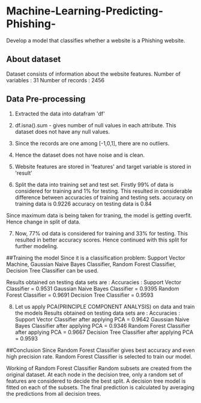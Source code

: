 # Machine-Learning-Predicting-Phishing-
Develop a model that classifies whether a website is a Phishing website.

## About dataset
Dataset consists of information about the website features.
Number of variables : 31
Number of records : 2456

## Data Pre-processing
1. Extracted the data into datafram 'df'
2. df.isna().sum - gives number of null values in each attribute.
   This dataset does not have any null values.
3. Since the records are one among [-1,0,1], there are no outliers.
4. Hence the dataset does not have noise and is clean.
5. Website features are stored in 'features' and target variable is stored in 'result'

6. Split the data into training set and test set.
 Firstly 99% of data is considered for training and 1% for testing.
 This resulted in considerable difference between accuracies of training and testing sets.
        accuracy on training data is 0.9226
        accuracy on testing data is 0.84
 
 Since maximum data is being taken for traning, the model is getting overfit.
 Hence change in split of data.
 
7. Now, 77% od data is considered for training and 33% for testing.
 This resulted in better accuracy scores.
 Hence continued with this split for further modeling.
 
##Training the model
Since it is a classification problem: Support Vector Machine, Gaussian Naive Bayes Classifier,
Random Forest Classifier, Decision Tree Classifier can be used.

 Results obtained on testing data sets are :
 Accuracies : Support Vector Classifier = 0.9531
              Gaussian Naive Bayes Classifier = 0.9395
              Random Forest Classifier = 0.9691
              Decision Tree Classifier = 0.9593
             
8. Let us apply PCA(PRINCIPLE COMPONENT ANALYSIS) on data and train the models
 Results obtained on testing data sets are :
 Accuracies : Support Vector Classifier after applying PCA = 0.9642
              Gaussian Naive Bayes Classifier after applying PCA = 0.9346
              Random Forest Classifier after applying PCA = 0.9667
              Decision Tree Classifier after applying PCA = 0.9593
              
##Conclusion
Since Random Forest Classifier gives best accuracy and even high precision rate.
Random Forest Classifier is selected to train our model.

Working of Random Forest Classifier
Random subsets are created from the original dataset.
At each node in the decision tree, only a random set of features are considered to decide the best split.
A decision tree model is fitted on each of the subsets.
The final prediction is calculated by averaging the predictions from all decision trees.


 
